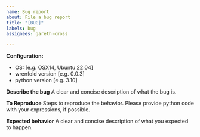 ```yaml
---
name: Bug report
about: File a bug report
title: "[BUG]"
labels: bug
assignees: gareth-cross

---
```


**Configuration:**
- OS: [e.g. OSX14, Ubuntu 22.04]
- wrenfold version [e.g. 0.0.3]
- python version [e.g. 3.10]

**Describe the bug**
A clear and concise description of what the bug is.

**To Reproduce**
Steps to reproduce the behavior. Please provide python code with your expressions, if possible.

**Expected behavior**
A clear and concise description of what you expected to happen.

